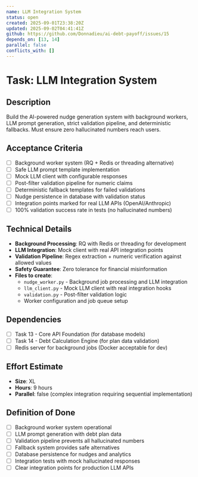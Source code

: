 ```yaml
---
name: LLM Integration System
status: open
created: 2025-09-01T23:38:20Z
updated: 2025-09-02T04:41:41Z
github: https://github.com/Donnadieu/ai-debt-payoff/issues/15
depends_on: [13, 14]
parallel: false
conflicts_with: []
---
```


# Task: LLM Integration System

## Description

Build the AI-powered nudge generation system with background workers, LLM prompt generation, strict validation pipeline, and deterministic fallbacks. Must ensure zero hallucinated numbers reach users.

## Acceptance Criteria

- [ ] Background worker system (RQ + Redis or threading alternative)
- [ ] Safe LLM prompt template implementation
- [ ] Mock LLM client with configurable responses
- [ ] Post-filter validation pipeline for numeric claims
- [ ] Deterministic fallback templates for failed validations
- [ ] Nudge persistence in database with validation status
- [ ] Integration points marked for real LLM APIs (OpenAI/Anthropic)
- [ ] 100% validation success rate in tests (no hallucinated numbers)

## Technical Details

- **Background Processing**: RQ with Redis or threading for development
- **LLM Integration**: Mock client with real API integration points
- **Validation Pipeline**: Regex extraction + numeric verification against allowed values
- **Safety Guarantee**: Zero tolerance for financial misinformation
- **Files to create**:
  - `nudge_worker.py` - Background job processing and LLM integration
  - `llm_client.py` - Mock LLM client with real integration hooks
  - `validation.py` - Post-filter validation logic
  - Worker configuration and job queue setup

## Dependencies

- [ ] Task 13 - Core API Foundation (for database models)
- [ ] Task 14 - Debt Calculation Engine (for plan data validation)
- [ ] Redis server for background jobs (Docker acceptable for dev)

## Effort Estimate

- **Size**: XL
- **Hours**: 9 hours
- **Parallel**: false (complex integration requiring sequential implementation)

## Definition of Done

- [ ] Background worker system operational
- [ ] LLM prompt generation with debt plan data
- [ ] Validation pipeline prevents all hallucinated numbers
- [ ] Fallback system provides safe alternatives
- [ ] Database persistence for nudges and analytics
- [ ] Integration tests with mock hallucinated responses
- [ ] Clear integration points for production LLM APIs
